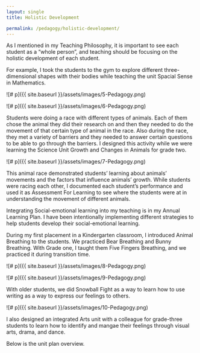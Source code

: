```yaml
---
layout: single
title: Holistic Development

permalink: /pedagogy/holistic-development/
---
```


As I mentioned in my Teaching Philosophy, it is important to see each student as a “whole person”, and teaching should be focusing on the holistic development of each student.

For example, I took the students to the gym to explore different three-dimensional shapes with their bodies while teaching the unit Spacial Sense in Mathematics.

![# p]({{ site.baseurl }}/assets/images/5-Pedagogy.png)

![# p]({{ site.baseurl }}/assets/images/6-Pedagogy.png)

Students were doing a race with different types of animals. Each of them chose the animal they did their research on and then they needed to do the movement of that certain type of animal in the race. Also during the race, they met a variety of barriers and they needed to answer certain questions to be able to go through the barriers. I designed this activity while we were learning the Science Unit Growth and Changes in Animals for grade two.

![# p]({{ site.baseurl }}/assets/images/7-Pedagogy.png)

This animal race demonstrated students’ learning about animals’ movements and the factors that influence animals’ growth. While students were racing each other, I documented each student’s performance and used it as Assessment For Learning to see where the students were at in understanding the movement of different animals.

Integrating Social-emotional learning into my teaching is in my Annual Learning Plan. I have been intentionally implementing different strategies to help students develop their social-emotional learning.

During my first placement in a Kindergarten classroom, I introduced Animal Breathing to the students. We practiced Bear Breathing and Bunny Breathing.  With Grade one, I taught them Five Fingers Breathing, and we practiced it during transition time.

![# p]({{ site.baseurl }}/assets/images/8-Pedagogy.png)

![# p]({{ site.baseurl }}/assets/images/9-Pedagogy.png)

With older students, we did Snowball Fight as a way to learn how to use writing as a way to express our feelings to others.

![# p]({{ site.baseurl }}/assets/images/10-Pedagogy.png)

I also designed an integrated Arts unit with a colleague for grade-three students to learn how to identify and mangae their feelings through visual arts, drama, and dance.

Below is the unit plan overview.

<object data="{{ site.baseurl }}/assets/files/pedagogy-11-integrated-arts-unit-plan-overview.pdf" width="1000" height="1000" type='application/pdf'></object>

